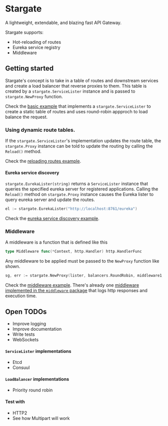 # Stargate

A lightweight, extendable, and blazing fast API Gateway.

Stargate supports:
- Hot-reloading of routes
- Eureka service registry
- Middleware

## Getting started

Stargate's concept is to take in a table of routes and downstream services and create a load balancer that reverse
proxies to them. This table is created by a `stargate.ServiceLister` instance and is passed to `stargate.NewProxy`
function.

Check the [basic example](https://github.com/realbucksavage/stargate/blob/master/examples/basic.go) that implements a
`stargate.ServiceLister` to create a static table of routes and uses round-robin appproch to load balance the request.

### Using dynamic route tables.

If the `stargate.ServiceLister`'s implementation updates the route table, the `stargate.Proxy` instance can be told
to update the routing by calling the `Reload()` method.

Check the [reloading routes example](https://github.com/realbucksavage/stargate/blob/master/examples/reload.go).

#### Eureka service discovery

`stargate.EurekaLister(string)` returns a `ServiceLister` instance that queries the specified eureka server for registered
applications. Calling the `Reload()` method on `stargate.Proxy` instance causes the Eureka lister to query eureka server
and update the routes.

```go
el := stargate.EurekaLister("http://localhost:8761/eureka")
```

Check the [eureka service discovery example](https://github.com/realbucksavage/stargate/blob/master/examples/eureka.go).

### Middleware

A middleware is a function that is defined like this

```go
type Middleware func(*Context, http.Handler) http.HandlerFunc
```

Any middleware to be applied must be passed to the `NewProxy` function like shown.

```go
sg, err := stargate.NewProxy(lister, balancers.RoundRobin, middleware1, middleware2)
```

Check the [middleware example](https://github.com/realbucksavage/stargate/blob/master/examples/middleware.go). There's
already one [middleware implemented in the `middleware` package](https://github.com/realbucksavage/stargate/blob/master/middleware/logger.go)
that logs http responses and execution time.

## Open TODOs

- Improve logging
- Improve documentation
- Write tests
- WebSockets

#### `ServiceLister` implementations

- Etcd
- Consuul

#### `LoadBalancer` implementations

- Priority round robin

#### Test with

- HTTP2
- See how Multipart will work
